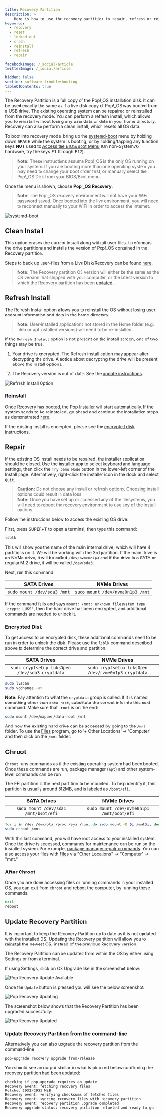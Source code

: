 ```yaml
---
title: Recovery Partition
description: >
    Here is how to use the recovery partition to repair, refresh or reinstall your operating system.
keywords:
  - recovery
  - reset
  - locked out
  - crash
  - reinstall
  - refresh
  - repair

facebookImage: /_social/article
twitterImage: /_social/article

hidden: false
section: software-troubleshooting
tableOfContents: true
---
```


The Recovery Partition is a full copy of the Pop!\_OS installation disk. It can be used exactly the same as if a live disk copy of Pop!\_OS was booted from a USB drive. The existing operating system can be repaired or reinstalled from the recovery mode. You can perform a refresh install, which allows you to reinstall without losing any user data or data in your home directory. Recovery can also perform a clean install, which resets all OS data.

To boot into recovery mode, bring up the <u>systemd-boot</u> menu by holding down <kbd>SPACE</kbd> while the system is booting, or by holding/tapping any function keys **NOT** used to [Access the BIOS/Boot Menu](/articles/boot-menu) (On non-System76 hardware, try the keys <kbd>F1</kbd> through <kbd>F12</kbd>).

 >**Note:** These instructions assume Pop!\_OS is the only OS running on your system. If you are booting more than one operating system you may need to change your boot order first, or manually select the Pop!\_OS Disk from your BIOS/Boot menu.

Once the menu is shown, choose **Pop!_OS Recovery**.

>**Note**: The Pop!\_OS recovery environment will not have your WiFi password saved. Once booted into the live environment, you will need to reconnect manually to your WiFi in order to access the internet.

![systemd-boot](/images/pop-recovery/systemd-boot.png)

## Clean Install

This option erases the current install along with all user files. It reformats the drive partitions and installs the version of Pop!\_OS contained in the Recovery partition.

Steps to back up user-files from a Live Disk/Recovery can be found [here](https://support.system76.com/articles/disaster-recovery).

>**Note:** The Recovery partition OS version will either be the same as the OS version that shipped with your computer, or the latest version to which the Recovery partition has been [updated](#update-recovery-partition).

## Refresh Install

The Refresh Install option allows you to reinstall the OS without losing user account information and data in the home directory.

>**Note:** User-installed applications not stored in the Home folder (e.g. .deb or apt installed versions) will need to be re-installed.

If the `Refresh Install` option is not present on the install screen, one of two things may be true.

1. Your drive is encrypted. The Refresh install option may appear after decrypting the drive. A notice about decrypting the drive will be present above the install options.

2. The Recovery version is out of date. See the [update instructions](#update-recovery-partition).

![Refresh Install Option](/images/pop-recovery/recovery-install-page-20.04.png)

### Reinstall

Once Recovery has booted, the <u>Pop Installer</u> will start automatically.  If the system needs to be reinstalled, go ahead and continue the installation steps as demonstrated [here](/articles/install-pop/#refresh-install).

If the existing install is encrypted, please see the [encrypted disk](#encrypted-disk) instructions.

## Repair

If the existing OS install needs to be repaired, the installer application should be closed. Use the installer app to select keyboard and language settings, then click the `Try Demo Mode` button in the lower-left corner of the Install page. Alternatively, right-click the installer icon in the dock and select `Quit`.

>**Caution:** Do not choose any install or refresh options. Choosing install options could result in data loss.  
>**Note:** Once you have set up or accessed any of the filesystems, you will need to reboot the recovery environment to use any of the install options.

Follow the instructions below to access the existing OS drive:

First, press <kbd>SUPER</kbd>+<kbd>T</kbd> to open a terminal, then type this command:

```bash
lsblk
```

This will show you the name of the main internal drive, which will have 4 partitions on it.  We will be working with the 3rd partition.  If the main drive is an NVMe drive, it will be called `/dev/nvme0n1p3` and if the drive is a SATA or regular M.2 drive, it will be called `/dev/sda3`.

Next, run this command:

| **SATA Drives**           | **NVMe Drives**                |
|:-------------------------:|:------------------------------:|
| ```sudo mount /dev/sda3 /mnt``` | ```sudo mount /dev/nvme0n1p3 /mnt``` |

If the command fails and says `mount: /mnt: unknown filesystem type 'crypto_LUKS'`, then the hard drive has been encrypted, and additional commands are needed to unlock it.  

### Encrypted Disk

To get access to an encrypted disk, these additional commands need to be run in order to unlock the disk.  Please use the `lsblk` command described above to determine the correct drive and partition.

| **SATA Drives**                                    | **NVMe Drives**                                   |
|:--------------------------------------------------:|:-------------------------------------------------:|
| ```sudo cryptsetup luksOpen /dev/sda3 cryptdata```       | ```sudo cryptsetup luksOpen /dev/nvme0n1p3 cryptdata``` |

```bash
sudo lvscan
sudo vgchange -ay
```

**Note:** Pay attention to what the `cryptdata` group is called. If it is named something other than `data-root`, substitute the correct info into this next command.  Make sure that `-root` is on the end:

```bash
sudo mount /dev/mapper/data-root /mnt
```

And now the existing hard drive can be accessed by going to the `/mnt` folder.  To use the <u>Files</u> program, go to '+ Other Locations' -> 'Computer' and then click on the `/mnt` folder.

## Chroot

`Chroot` runs commands as if the existing operating system had been booted. Once these commands are run, package manager (`apt`) and other system-level commands can be run.

The EFI partition is the next partition to be mounted. To help identify it, this partition is usually around 512MB, and is labeled as `/boot/efi`.

| **SATA Drives**                       | **NVMe Drives**                          |
|:-------------------------------------:|:----------------------------------------:|
| ```sudo mount /dev/sda1 /mnt/boot/efi```    | ```sudo mount /dev/nvme0n1p1 /mnt/boot/efi```  |

```bash
for i in /dev /dev/pts /proc /sys /run; do sudo mount -B $i /mnt$i; done
sudo chroot /mnt
```

With this last command, you will have root access to your installed system. Once the drive is accessed, commands for maintenance can be run on the installed system. For example, [package manager repair commands](/articles/package-manager-pop). You can also access your files with <u>Files</u> via "Other Locations" -> "Computer" -> "mnt."

### After Chroot

Once you are done accessing files or running commands in your installed OS, you can exit from `chroot` and reboot the computer, by running these commands:

```bash
exit
reboot
```

## Update Recovery Partition

It is important to keep the Recovery Partition up to date as it is not updated with the installed OS. Updating the Recovery partition will allow you to [reinstall](#reinstall) the newest OS, instead of the previous Recovery version.

The Recovery Partition can be updated from within the OS by either using Settings or from a terminal.

If using Settings, click on OS Upgrade like in the screenshot below:

![Pop Recovery Update Available](/images/pop-recovery/pop-recovery-update.png)

Once the `Update` button is pressed you will see the below screenshot:

![Pop Recovery Updating](/images/pop-recovery/pop-recovery-update-updating.png)

The screenshot below shows that the Recovery Partition has been upgraded successfully:

![Pop Recovery Updated](/images/pop-recovery/pop-recovery-update-upgraded.png)

### Update Recovery Partition from the command-line

Alternatively you can also upgrade the recovery partition from the command-line

```bash
pop-upgrade recovery upgrade from-release
```

You should see an output similar to what is pictured below confirming the recovery partition had been updated:

```
checking if pop-upgrade requires an update
Recovery event: fetching recovery files
Fetched 2932/2932 MiB
Recovery event: verifying checksums of fetched files
Recovery event: syncing recovery files with recovery partition
Recovery event: recovery partition upgrade completed
Recovery upgrade status: recovery partition refueled and ready to go
```
